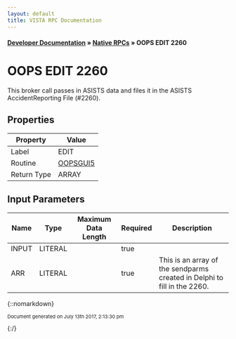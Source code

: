 ```yaml
---
layout: default
title: VISTA RPC Documentation
---
```


#### [Developer Documentation](../index) &#187; [Native RPCs](TableOfContents) &#187; OOPS EDIT 2260<br/>
# OOPS EDIT 2260

This broker call passes in ASISTS data and files it in the ASISTS AccidentReporting File (#2260).

## Properties

Property | Value
--- | ---
Label | EDIT
Routine | [OOPSGUI5](http://code.osehra.org/dox/Routine_OOPSGUI5_source.html)
Return Type | ARRAY


## Input Parameters

Name | Type | Maximum Data Length | Required | Description
--- | --- | --- | --- | ---
INPUT | LITERAL |  | true | 
ARR | LITERAL |  | true | This is an array of the sendparms created in Delphi to fill in the 2260.



{::nomarkdown} <br/><p style="font-size: 11px">Document generated on July 13th 2017, 2:13:30 pm</p>{:/}